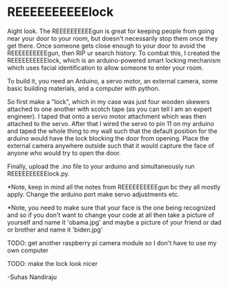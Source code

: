 # REEEEEEEEEElock

Aight look. The REEEEEEEEEEgun is great for keeping people from going near your door to your room, but doesn't necessarily stop them once they get there. Once someone gets close enough to your door to avoid the REEEEEEEEEEgun, then RIP ur search history. To combat this, I created the REEEEEEEEEElock, which is an arduino-powered smart locking mechanism which uses facial identification to allow someone to enter your room. 


To build it, you need an Arduino, a servo motor, an external camera, some basic building materials, and a computer with python. 


So first make a "lock", which in my case was just four wooden skewers attached to one another with scotch tape (as you can tell I am an expert engineer). I taped that onto a servo motor attachment which was then attached to the servo. After that I wired the servo to pin 11 on my arduino and taped the whole thing to my wall such that the default position for the arduino would have the lock blocking the door from opening. Place the external camera anywhere outside such that it would capture the face of anyone who would try to open the door. 


Finally, upload the .ino file to your arduino and simultaneously run REEEEEEEEEElock.py. 


*Note, keep in mind all the notes from REEEEEEEEEEgun bc they all mostly apply. Change the arduino port make servo adjustments etc.

*Note, you need to make sure that your face is the one being recognized and so if you don't want to change your code at all then take a picture of yourself and name it 'obama.jpg' and maybe a picture of your friend or dad or brother and name it 'biden.jpg'


TODO: get another raspberry pi camera module so I don't have to use my own computer

TODO: make the lock look nicer

-Suhas Nandiraju
